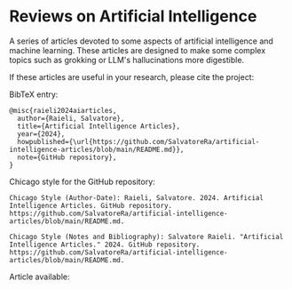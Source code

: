 # Reviews on Artificial Intelligence

A series of articles devoted to some aspects of artificial intelligence and machine learning. These articles are designed to make some complex topics such as grokking or LLM's hallucinations more digestible.  

If these articles are useful in your research, please cite the project: 

BibTeX  entry:

```
@misc{raieli2024aiarticles,
  author={Raieli, Salvatore},
  title={Artificial Intelligence Articles},
  year={2024},
  howpublished={\url{https://github.com/SalvatoreRa/artificial-intelligence-articles/blob/main/README.md}},
  note={GitHub repository},
}

```

Chicago style for the GitHub repository:
```
Chicago Style (Author-Date): Raieli, Salvatore. 2024. Artificial Intelligence Articles. GitHub repository. https://github.com/SalvatoreRa/artificial-intelligence-articles/blob/main/README.md.

Chicago Style (Notes and Bibliography): Salvatore Raieli. "Artificial Intelligence Articles." 2024. GitHub repository. https://github.com/SalvatoreRa/artificial-intelligence-articles/blob/main/README.md.

```


Article available:
